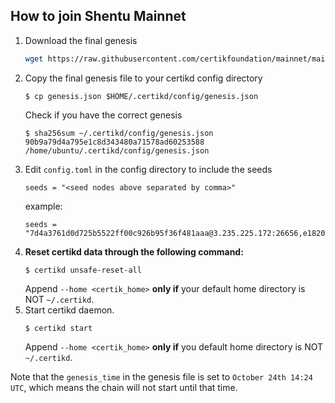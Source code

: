 ## How to join Shentu Mainnet

1. Download the final genesis
    ```bash
    wget https://raw.githubusercontent.com/certikfoundation/mainnet/main/genesis.json .
    ```
1. Copy the final genesis file to your certikd config directory
    ```
    $ cp genesis.json $HOME/.certikd/config/genesis.json
    ```
    Check if you have the correct genesis
    ```
    $ sha256sum ~/.certikd/config/genesis.json
    90b9a79d4a795e1c8d343480a71578ad60253588  /home/ubuntu/.certikd/config/genesis.json
    ```
2. Edit `config.toml` in the config directory to include the seeds
    ```
    seeds = "<seed nodes above separated by comma>"
    ```
    example:
    ```
    seeds = "7d4a3761d0d725b5522ff00c926b95f36f481aaa@3.235.225.172:26656,e1820e5fd23e43d18be3e3e13a64b9383fb56a81@100.27.49.255:26656,b5ee0d27762dd1f1d4ea4b262b39ebd4ec02e5dc@34.236.38.150:26656,cf24fa8b46e01963f34c2ba885b4f70e2a88a857@3.236.253.202:26656,d70bd3f35a0c1c20e6a8fc57bc46c0ed02e7b381@3.236.144.53:26656"
    ```
3. <b>Reset certikd data through the following command:</b>
    ```
    $ certikd unsafe-reset-all
    ```
    Append `--home <certik_home>` <b>only if</b> your default home directory is NOT `~/.certikd`.
4. Start certikd daemon.
    ```
    $ certikd start
    ```
    Append `--home <certik_home>` <b>only if</b> you default home directory is NOT `~/.certikd`.

Note that the `genesis_time` in the genesis file is set to `October 24th 14:24 UTC`, which means the chain will not start until that time.
